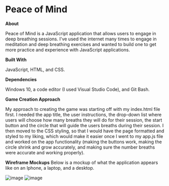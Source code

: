 # Peace of Mind

**About**

Peace of Mind is a JavaScript application that allows users to engage in deep breathing sessions. I've used the internet many times to engage in meditation and deep breathing exercises and wanted to build one to get more practice and experience with JavaScript applications.

**Built With**

JavaScript, HTML, and CSS.

**Dependencies**

Windows 10, a code editor (I used Visual Studio Code), and Git Bash.

**Game Creation Approach**

My approach to creating the game was starting off with my index.html file first. I needed the app title, the user instructions, the drop-down list where users will choose how many breaths they will do for their session, the start button and the circle that will guide the users breaths during their session. I then moved to the CSS styling, so that I would have the page formatted and styled to my liking, which would make it easier once I went to my app.js file and worked on the app functionality (making the buttons work, making the circle shrink and grow accurately, and making sure the number breaths were accurate and working properly).

**Wireframe Mockups**
Below is a mockup of what the application appears like on an Iphone, a laptop, and a desktop.

![image](https://user-images.githubusercontent.com/105788615/194733652-5d6e9c8a-d09a-4ae8-9e92-6cce63aa8f77.png)
![image](https://user-images.githubusercontent.com/105788615/194733929-f30409a2-bb81-4488-a896-38f8027fbeeb.png)
